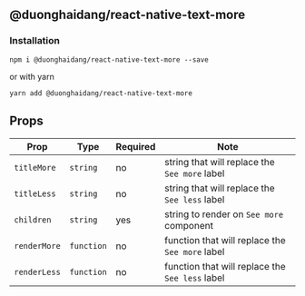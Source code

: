 ## @duonghaidang/react-native-text-more

### Installation

```
npm i @duonghaidang/react-native-text-more --save
```

or with yarn

```
yarn add @duonghaidang/react-native-text-more
```

## Props

| Prop         | Type       | Required | Note                                            |
| ------------ | ---------- | -------- | ----------------------------------------------- |
| `titleMore`  | `string`   | no       | string that will replace the `See more` label   |
| `titleLess`  | `string`   | no       | string that will replace the `See less` label   |
| `children`   | `string`   | yes      | string to render on `See more` component        |
| `renderMore` | `function` | no       | function that will replace the `See more` label |
| `renderLess` | `function` | no       | function that will replace the `See less` label |
